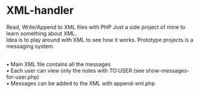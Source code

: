 # XML-handler
Read, Write/Append to XML files with PHP
Just a side project of mine  to learn something about XML.
<br>
Idea is to play around with XML to see how it works. Prototype projects is a messaging system.<br><br>

• Main XML file contains all the messages<br>
• Each user can view only the notes with TO:USER (see show-messages-for-user.php)<br>
• Messages can be added to the XML with append-xml.php<br>
